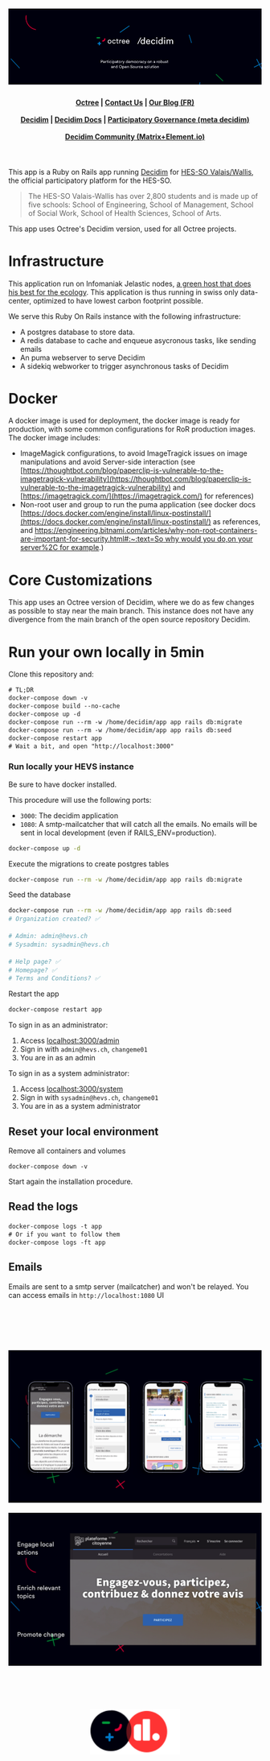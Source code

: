 <h1 align="center"><img src="https://github.com/octree-gva/meta/blob/main/decidim/static/header.png?raw=true" alt="Decidim - Octree Participatory democracy on a robust and open source solution"></h1>
<h4 align="center">
    <a href="https://www.octree.ch">Octree</a> |
    <a href="https://octree.ch/en/contact-us/">Contact Us</a> |
    <a href="https://blog.octree.ch">Our Blog (FR)</a><br/><br/>
    <a href="https://decidim.org">Decidim</a> |
    <a href="https://docs.decidim.org/en/">Decidim Docs</a> |
    <a href="https://meta.decidim.org">Participatory Governance (meta decidim)</a><br/><br/>
    <a href="https://matrix.to/#/+decidim:matrix.org">Decidim Community (Matrix+Element.io)</a>
</h4>


<br/><br/>
This app is a Ruby on Rails app running [Decidim](decidim.org) for [HES-SO Valais/Wallis](https://www.hevs.ch/de/intro), the official participatory platform for the HES-SO.

> The HES-SO Valais-Wallis has over 2,800 students and is made up of five schools: School of Engineering, School of Management, School of Social Work, School of Health Sciences, School of Arts.

This app uses Octree's Decidim version, used for all Octree projects.

# Infrastructure

This application run on Infomaniak Jelastic nodes, [a green host that does his best for the ecology](https://www.infomaniak.com/en/ecology). This application is thus running in swiss only data-center, optimized to have lowest carbon footprint possible.

We serve this Ruby On Rails instance with the following infrastructure: 

- A postgres database to store data.
- A redis database to cache and enqueue asycronous tasks, like sending emails
- An puma webserver to serve Decidim
- A sidekiq webworker to trigger asynchronous tasks of Decidim


# Docker

A docker image is used for deployment, the docker image is ready for production, with some common configurations for RoR production images. The docker image includes:

- ImageMagick configurations, to avoid ImageTragick issues on image manipulations and avoid Server-side interaction (see [https://thoughtbot.com/blog/paperclip-is-vulnerable-to-the-imagetragick-vulnerability](https://thoughtbot.com/blog/paperclip-is-vulnerable-to-the-imagetragick-vulnerability) and [https://imagetragick.com/](https://imagetragick.com/) for references)
- Non-root user and group to run the puma application (see docker docs [https://docs.docker.com/engine/install/linux-postinstall/](https://docs.docker.com/engine/install/linux-postinstall/) as references, and [https://engineering.bitnami.com/articles/why-non-root-containers-are-important-for-security.html#:~:text=So why would you do,on your server%2C for example](https://engineering.bitnami.com/articles/why-non-root-containers-are-important-for-security.html#:~:text=So%20why%20would%20you%20do,on%20your%20server%2C%20for%20example).)


# Core Customizations

This app uses an Octree version of Decidim, where we do as few changes as possible to stay near the main branch. This instance does not have any divergence from the main branch of the open source repository Decidim. 

# Run your own locally in 5min
Clone this repository and: 

```
# TL;DR
docker-compose down -v
docker-compose build --no-cache
docker-compose up -d
docker-compose run --rm -w /home/decidim/app app rails db:migrate
docker-compose run --rm -w /home/decidim/app app rails db:seed
docker-compose restart app
# Wait a bit, and open "http://localhost:3000"
```

### Run locally your HEVS instance
Be sure to have docker installed. 

This procedure will use the following ports: 

* `3000`: The decidim application
* `1080`: A smtp-mailcatcher that will catch all the emails. No emails will be sent in local development (even if RAILS_ENV=production).

```sh
docker-compose up -d
```

Execute the migrations to create postgres tables
```sh
docker-compose run --rm -w /home/decidim/app app rails db:migrate
```

Seed the database
```sh
docker-compose run --rm -w /home/decidim/app app rails db:seed
# Organization created? ✅

# Admin: admin@hevs.ch
# Sysadmin: sysadmin@hevs.ch

# Help page? ✅
# Homepage? ✅
# Terms and Conditions? ✅
```

Restart the app
```sh
docker-compose restart app
```

To sign in as an administrator:
1. Access [localhost:3000/admin](http://localhost:3000/admin)
2. Sign in with `admin@hevs.ch`, `changeme01`
3. You are in as an admin

To sign in as a system administrator:
1. Access [localhost:3000/system](http://localhost:3000/system)
2. Sign in with `sysadmin@hevs.ch`, `changeme01`
3. You are in as a system administrator

## Reset your local environment

Remove all containers and volumes
```
docker-compose down -v
```
Start again the installation procedure.

## Read the logs

```
docker-compose logs -t app
# Or if you want to follow them
docker-compose logs -ft app
```

## Emails
Emails are sent to a smtp server (mailcatcher) and won't be relayed.
You can access emails in `http://localhost:1080` UI

<br /><br />
<h4 align="center">
    <br /><br />
    <img src="https://github.com/octree-gva/meta/blob/main/decidim/static/participer_hevs/mobile_participer_hevs.png?raw=true" /><br /><br />
    <img src="https://github.com/octree-gva/meta/blob/main/decidim/static/participer_hevs/desktop_participer_hevs.png?raw=true" /><br /><br />
</h4>

<br /><br />

<p align="center">
    <img src="https://raw.githubusercontent.com/octree-gva/meta/main/decidim/static/octree_and_decidim.png" height="90" alt="Decidim Installation by Octree" />
</p>

